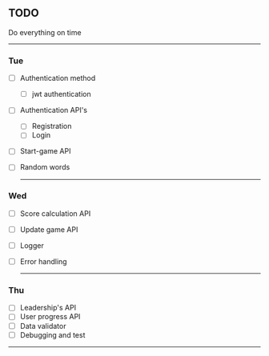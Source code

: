 
## TODO

Do everything on time

***

### Tue

- [ ] Authentication method
    - [ ] jwt authentication
- [ ] Authentication API's   
    - [ ] Registration
    - [ ] Login
- [ ] Start-game API
- [ ] Random words
    
    ***

  
### Wed
- [ ] Score calculation API
- [ ] Update game API
- [ ] Logger
- [ ] Error handling

    ***

### Thu

- [ ] Leadership's API
- [ ] User progress API
- [ ] Data validator
- [ ] Debugging and test
***

 